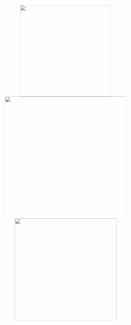 <div align="center">
  <a href="https://gideonwolfe.com">
  <img src="https://64.media.tumblr.com/25e6d1a7f4cceb047643ead9c8d80468/tumblr_pwoaruFted1yuxon5o1_r2_400.gifv", width="300"/> <br>
  </a>
  <img src="https://github-readme-stats.vercel.app/api?username=alljavi&show_icons=true&hide_border=true&count_private=true&theme=graywhite&include_all_commits=true", width="400"/>
  <img src="https://github-readme-stats.vercel.app/api/top-langs/?username=alljavi&layout=compact&theme=graywhite&hide_border=true", width="335"/> <br>
</div>
